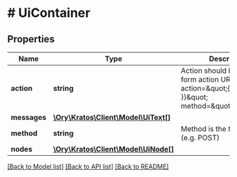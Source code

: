 # # UiContainer

## Properties

Name | Type | Description | Notes
------------ | ------------- | ------------- | -------------
**action** | **string** | Action should be used as the form action URL &#x60;&lt;form action&#x3D;\&quot;{{ .Action }}\&quot; method&#x3D;\&quot;post\&quot;&gt;&#x60;. |
**messages** | [**\Ory\Kratos\Client\Model\UiText[]**](UiText.md) |  | [optional]
**method** | **string** | Method is the form method (e.g. POST) |
**nodes** | [**\Ory\Kratos\Client\Model\UiNode[]**](UiNode.md) |  |

[[Back to Model list]](../../README.md#models) [[Back to API list]](../../README.md#endpoints) [[Back to README]](../../README.md)
